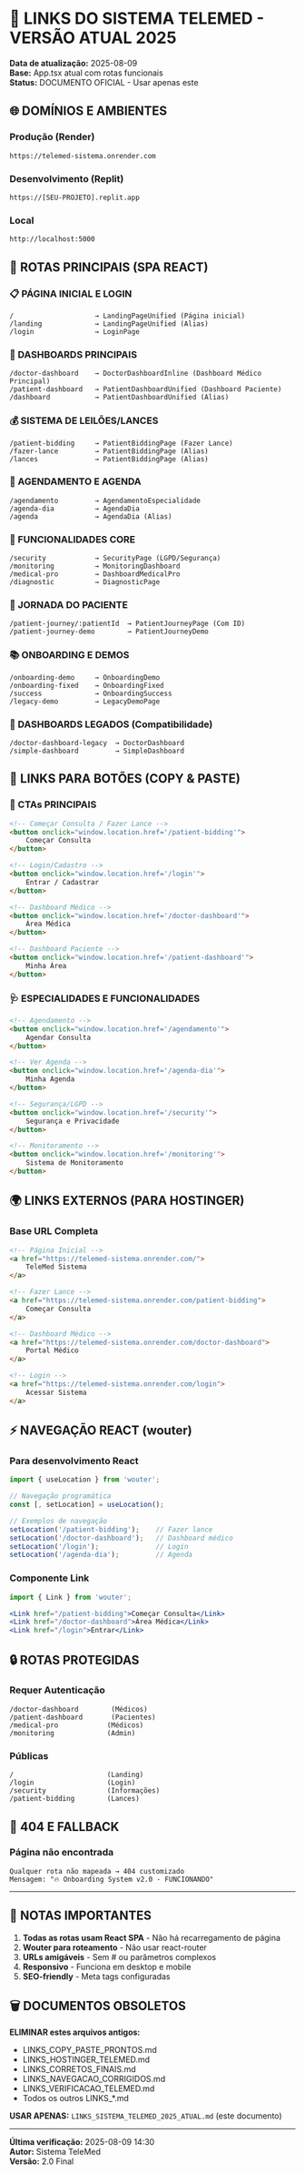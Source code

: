 # 🔗 LINKS DO SISTEMA TELEMED - VERSÃO ATUAL 2025

**Data de atualização:** 2025-08-09  
**Base:** App.tsx atual com rotas funcionais  
**Status:** DOCUMENTO OFICIAL - Usar apenas este  

## 🌐 DOMÍNIOS E AMBIENTES

### Produção (Render)
```
https://telemed-sistema.onrender.com
```

### Desenvolvimento (Replit)
```
https://[SEU-PROJETO].replit.app
```

### Local
```
http://localhost:5000
```

## 🎯 ROTAS PRINCIPAIS (SPA REACT)

### 📋 PÁGINA INICIAL E LOGIN
```
/                    → LandingPageUnified (Página inicial)
/landing             → LandingPageUnified (Alias)
/login               → LoginPage
```

### 🏥 DASHBOARDS PRINCIPAIS
```
/doctor-dashboard    → DoctorDashboardInline (Dashboard Médico Principal)
/patient-dashboard   → PatientDashboardUnified (Dashboard Paciente)
/dashboard           → PatientDashboardUnified (Alias)
```

### 💰 SISTEMA DE LEILÕES/LANCES
```
/patient-bidding     → PatientBiddingPage (Fazer Lance)
/fazer-lance         → PatientBiddingPage (Alias)
/lances              → PatientBiddingPage (Alias)
```

### 📅 AGENDAMENTO E AGENDA
```
/agendamento         → AgendamentoEspecialidade
/agenda-dia          → AgendaDia
/agenda              → AgendaDia (Alias)
```

### 🔧 FUNCIONALIDADES CORE
```
/security            → SecurityPage (LGPD/Segurança)
/monitoring          → MonitoringDashboard
/medical-pro         → DashboardMedicalPro
/diagnostic          → DiagnosticPage
```

### 👤 JORNADA DO PACIENTE
```
/patient-journey/:patientId  → PatientJourneyPage (Com ID)
/patient-journey-demo        → PatientJourneyDemo
```

### 📚 ONBOARDING E DEMOS
```
/onboarding-demo     → OnboardingDemo
/onboarding-fixed    → OnboardingFixed
/success             → OnboardingSuccess
/legacy-demo         → LegacyDemoPage
```

### 🏥 DASHBOARDS LEGADOS (Compatibilidade)
```
/doctor-dashboard-legacy  → DoctorDashboard
/simple-dashboard         → SimpleDashboard
```

## 🔗 LINKS PARA BOTÕES (COPY & PASTE)

### 🎯 CTAs PRINCIPAIS
```html
<!-- Começar Consulta / Fazer Lance -->
<button onclick="window.location.href='/patient-bidding'">
    Começar Consulta
</button>

<!-- Login/Cadastro -->
<button onclick="window.location.href='/login'">
    Entrar / Cadastrar
</button>

<!-- Dashboard Médico -->
<button onclick="window.location.href='/doctor-dashboard'">
    Área Médica
</button>

<!-- Dashboard Paciente -->
<button onclick="window.location.href='/patient-dashboard'">
    Minha Área
</button>
```

### 🩺 ESPECIALIDADES E FUNCIONALIDADES
```html
<!-- Agendamento -->
<button onclick="window.location.href='/agendamento'">
    Agendar Consulta
</button>

<!-- Ver Agenda -->
<button onclick="window.location.href='/agenda-dia'">
    Minha Agenda
</button>

<!-- Segurança/LGPD -->
<button onclick="window.location.href='/security'">
    Segurança e Privacidade
</button>

<!-- Monitoramento -->
<button onclick="window.location.href='/monitoring'">
    Sistema de Monitoramento
</button>
```

## 🌍 LINKS EXTERNOS (PARA HOSTINGER)

### Base URL Completa
```html
<!-- Página Inicial -->
<a href="https://telemed-sistema.onrender.com/">
    TeleMed Sistema
</a>

<!-- Fazer Lance -->
<a href="https://telemed-sistema.onrender.com/patient-bidding">
    Começar Consulta
</a>

<!-- Dashboard Médico -->
<a href="https://telemed-sistema.onrender.com/doctor-dashboard">
    Portal Médico
</a>

<!-- Login -->
<a href="https://telemed-sistema.onrender.com/login">
    Acessar Sistema
</a>
```

## ⚡ NAVEGAÇÃO REACT (wouter)

### Para desenvolvimento React
```jsx
import { useLocation } from 'wouter';

// Navegação programática
const [, setLocation] = useLocation();

// Exemplos de navegação
setLocation('/patient-bidding');    // Fazer lance
setLocation('/doctor-dashboard');   // Dashboard médico
setLocation('/login');              // Login
setLocation('/agenda-dia');         // Agenda
```

### Componente Link
```jsx
import { Link } from 'wouter';

<Link href="/patient-bidding">Começar Consulta</Link>
<Link href="/doctor-dashboard">Área Médica</Link>
<Link href="/login">Entrar</Link>
```

## 🔒 ROTAS PROTEGIDAS

### Requer Autenticação
```
/doctor-dashboard        (Médicos)
/patient-dashboard       (Pacientes)
/medical-pro            (Médicos)
/monitoring             (Admin)
```

### Públicas
```
/                       (Landing)
/login                  (Login)
/security               (Informações)
/patient-bidding        (Lances)
```

## 🎨 404 E FALLBACK

### Página não encontrada
```
Qualquer rota não mapeada → 404 customizado
Mensagem: "🔥 Onboarding System v2.0 - FUNCIONANDO"
```

---

## 📝 NOTAS IMPORTANTES

1. **Todas as rotas usam React SPA** - Não há recarregamento de página
2. **Wouter para roteamento** - Não usar react-router
3. **URLs amigáveis** - Sem # ou parâmetros complexos
4. **Responsivo** - Funciona em desktop e mobile
5. **SEO-friendly** - Meta tags configuradas

## 🗑️ DOCUMENTOS OBSOLETOS

**ELIMINAR estes arquivos antigos:**
- LINKS_COPY_PASTE_PRONTOS.md
- LINKS_HOSTINGER_TELEMED.md  
- LINKS_CORRETOS_FINAIS.md
- LINKS_NAVEGACAO_CORRIGIDOS.md
- LINKS_VERIFICACAO_TELEMED.md
- Todos os outros LINKS_*.md

**USAR APENAS:** `LINKS_SISTEMA_TELEMED_2025_ATUAL.md` (este documento)

---

**Última verificação:** 2025-08-09 14:30  
**Autor:** Sistema TeleMed  
**Versão:** 2.0 Final